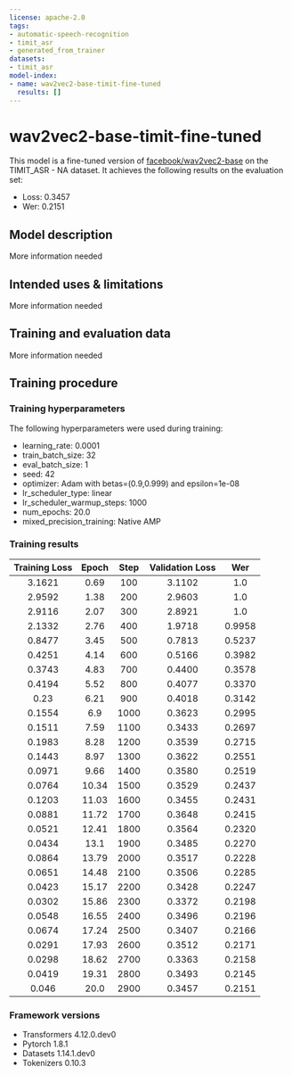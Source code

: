 ```yaml
---
license: apache-2.0
tags:
- automatic-speech-recognition
- timit_asr
- generated_from_trainer
datasets:
- timit_asr
model-index:
- name: wav2vec2-base-timit-fine-tuned
  results: []
---
```


<!-- This model card has been generated automatically according to the information the Trainer had access to. You
should probably proofread and complete it, then remove this comment. -->

# wav2vec2-base-timit-fine-tuned

This model is a fine-tuned version of [facebook/wav2vec2-base](https://huggingface.co/facebook/wav2vec2-base) on the TIMIT_ASR - NA dataset.
It achieves the following results on the evaluation set:
- Loss: 0.3457
- Wer: 0.2151

## Model description

More information needed

## Intended uses & limitations

More information needed

## Training and evaluation data

More information needed

## Training procedure

### Training hyperparameters

The following hyperparameters were used during training:
- learning_rate: 0.0001
- train_batch_size: 32
- eval_batch_size: 1
- seed: 42
- optimizer: Adam with betas=(0.9,0.999) and epsilon=1e-08
- lr_scheduler_type: linear
- lr_scheduler_warmup_steps: 1000
- num_epochs: 20.0
- mixed_precision_training: Native AMP

### Training results

| Training Loss | Epoch | Step | Validation Loss | Wer    |
|:-------------:|:-----:|:----:|:---------------:|:------:|
| 3.1621        | 0.69  | 100  | 3.1102          | 1.0    |
| 2.9592        | 1.38  | 200  | 2.9603          | 1.0    |
| 2.9116        | 2.07  | 300  | 2.8921          | 1.0    |
| 2.1332        | 2.76  | 400  | 1.9718          | 0.9958 |
| 0.8477        | 3.45  | 500  | 0.7813          | 0.5237 |
| 0.4251        | 4.14  | 600  | 0.5166          | 0.3982 |
| 0.3743        | 4.83  | 700  | 0.4400          | 0.3578 |
| 0.4194        | 5.52  | 800  | 0.4077          | 0.3370 |
| 0.23          | 6.21  | 900  | 0.4018          | 0.3142 |
| 0.1554        | 6.9   | 1000 | 0.3623          | 0.2995 |
| 0.1511        | 7.59  | 1100 | 0.3433          | 0.2697 |
| 0.1983        | 8.28  | 1200 | 0.3539          | 0.2715 |
| 0.1443        | 8.97  | 1300 | 0.3622          | 0.2551 |
| 0.0971        | 9.66  | 1400 | 0.3580          | 0.2519 |
| 0.0764        | 10.34 | 1500 | 0.3529          | 0.2437 |
| 0.1203        | 11.03 | 1600 | 0.3455          | 0.2431 |
| 0.0881        | 11.72 | 1700 | 0.3648          | 0.2415 |
| 0.0521        | 12.41 | 1800 | 0.3564          | 0.2320 |
| 0.0434        | 13.1  | 1900 | 0.3485          | 0.2270 |
| 0.0864        | 13.79 | 2000 | 0.3517          | 0.2228 |
| 0.0651        | 14.48 | 2100 | 0.3506          | 0.2285 |
| 0.0423        | 15.17 | 2200 | 0.3428          | 0.2247 |
| 0.0302        | 15.86 | 2300 | 0.3372          | 0.2198 |
| 0.0548        | 16.55 | 2400 | 0.3496          | 0.2196 |
| 0.0674        | 17.24 | 2500 | 0.3407          | 0.2166 |
| 0.0291        | 17.93 | 2600 | 0.3512          | 0.2171 |
| 0.0298        | 18.62 | 2700 | 0.3363          | 0.2158 |
| 0.0419        | 19.31 | 2800 | 0.3493          | 0.2145 |
| 0.046         | 20.0  | 2900 | 0.3457          | 0.2151 |


### Framework versions

- Transformers 4.12.0.dev0
- Pytorch 1.8.1
- Datasets 1.14.1.dev0
- Tokenizers 0.10.3
